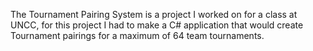 The Tournament Pairing System is a project I worked on for a class at UNCC, for this project I had to make a C# application that would create Tournament pairings for a maximum of 64 team tournaments.
